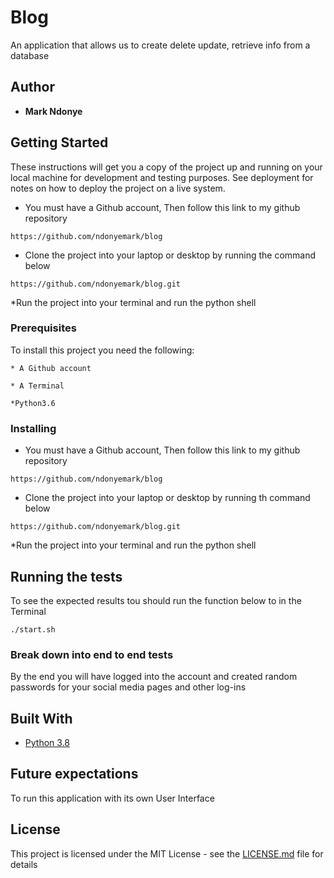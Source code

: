 # Blog

An application that allows us to create delete update, retrieve info from a database 

## Author

* **Mark Ndonye**

## Getting Started

These instructions will get you a copy of the project up and running on your local machine for development and testing purposes. See deployment for notes on how to deploy the project on a live system.

* You must have a Github account, Then follow this link to my github repository

```https://github.com/ndonyemark/blog```

* Clone the project into your laptop or desktop by running the command below

```https://github.com/ndonyemark/blog.git```

*Run the project into your terminal and run the python shell

### Prerequisites

To install this project you need the following:

```* A Github account```

```* A Terminal```

```*Python3.6```

### Installing

* You must have a Github account, Then follow this link to my github repository

```https://github.com/ndonyemark/blog```

* Clone the project into your laptop or desktop by running th command below

```https://github.com/ndonyemark/blog.git```

*Run the project into your terminal and run the python shell

## Running the tests

To see the expected results tou should run the function below to in the Terminal

```./start.sh```

### Break down into end to end tests

By the end you will have logged into the account and created random passwords for your social media pages and other log-ins

## Built With

* [Python 3.8](https://docs.python.org/3.6/)

## Future expectations

To run this application with its own User Interface

## License

This project is licensed under the MIT License - see the [LICENSE.md](LICENSE.md) file for details